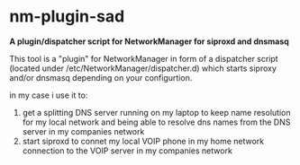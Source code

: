 nm-plugin-sad
=============

**A plugin/dispatcher script for NetworkManager for siproxd and dnsmasq**

This tool is a "plugin" for NetworkManager in form of a dispatcher 
script (located under /etc/NetworkManager/dispatcher.d) which starts 
siproxy and/or dnsmasq depending on your configurtion.

in my case i use it to:

1. get a splitting DNS server running on my laptop to keep name resolution for 
   my local network and being able to resolve dns names from the DNS server in
   my companies network
2. start siproxd to connet my local VOIP phone in my home network connection to
   the VOIP server in my companies network



